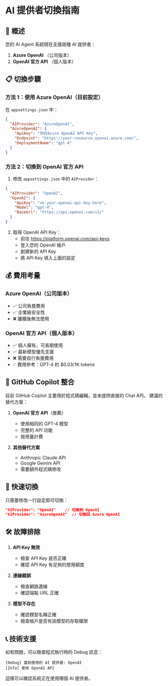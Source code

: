 # AI 提供者切換指南

## 🔧 概述
您的 AI Agent 系統現在支援兩種 AI 提供者：
1. **Azure OpenAI** （公司版本）
2. **OpenAI 官方 API** （個人版本）

## 📋 切換步驟

### 方法 1：使用 Azure OpenAI（目前設定）
在 `appsettings.json` 中：
```json
{
  "AIProvider": "AzureOpenAI",
  "AzureOpenAI": {
    "ApiKey": "你的Azure OpenAI API Key",
    "Endpoint": "https://your-resource.openai.azure.com/",
    "DeploymentName": "gpt-4"
  }
}
```

### 方法 2：切換到 OpenAI 官方 API
1. 修改 `appsettings.json` 中的 `AIProvider`：
```json
{
  "AIProvider": "OpenAI",
  "OpenAI": {
    "ApiKey": "sk-your-openai-api-key-here",
    "Model": "gpt-4",
    "BaseUrl": "https://api.openai.com/v1/"
  }
}
```

2. 取得 OpenAI API Key：
   - 前往 https://platform.openai.com/api-keys
   - 登入您的 OpenAI 帳戶
   - 創建新的 API Key
   - 將 API Key 填入上面的設定

## 💰 費用考量

### Azure OpenAI（公司版本）
- ✅ 公司負擔費用
- ✅ 企業級安全性
- ❌ 離職後無法使用

### OpenAI 官方 API（個人版本）  
- ✅ 個人擁有，可長期使用
- ✅ 最新模型優先支援
- ❌ 需要自行負擔費用
- 💡 費用參考：GPT-4 約 $0.03/1K tokens

## 🚀 GitHub Copilot 整合

目前 GitHub Copilot 主要用於程式碼編輯，並未提供直接的 Chat API。
建議的替代方案：

1. **OpenAI 官方 API**（推薦）
   - 使用相同的 GPT-4 模型
   - 完整的 API 功能
   - 按用量計費

2. **其他替代方案**
   - Anthropic Claude API
   - Google Gemini API
   - 需要額外程式碼修改

## 🔄 快速切換

只需要修改一行設定即可切換：
```json
"AIProvider": "OpenAI"    // 切換到 OpenAI
"AIProvider": "AzureOpenAI"  // 切換回 Azure OpenAI
```

## 🛠️ 故障排除

1. **API Key 無效**
   - 檢查 API Key 是否正確
   - 確認 API Key 有足夠的使用額度

2. **連線錯誤**
   - 檢查網路連線
   - 確認端點 URL 正確

3. **模型不存在**
   - 確認模型名稱正確
   - 檢查帳戶是否有該模型的存取權限

## 📞 技術支援

如有問題，可以檢查程式執行時的 Debug 訊息：
```
[Debug] 當前使用的 AI 提供者: OpenAI
[Info] 使用 OpenAI API
```

這樣可以確認系統正在使用哪個 AI 提供者。